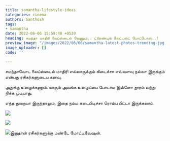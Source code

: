 ```yaml
---
title: samantha-lifestyle-ideas
categories: cinema
authors: Santhosh
tags:
- samantha
date: 2022-06-06 15:59:48 +0530
heading: சமந்தா மாதிரி லைப்ஸ்டைல் வேணும்.. ட்ரெண்டிங் லேட்டஸ்ட் போட்டோஸ்..!
preview_image: "/images/2022/06/06/samantha-latest-photos-trending-jpg.jpeg"
image_uploader: []
code: ''

---
```

சமந்தாவோட லைப்ஸ்டைல் மாதிரி எல்லாருக்கும் கிடைச்சா எவ்வளவு நல்லா இருக்கும் என்பது ரசிகர்களுடைய கனவு.

அதுக்கு உழைக்கணும். யாரும் அவங்க உழைப்பை போடாம இவ்ளோ தூரம் வந்து நிக்க முடியாது.

எந்த துறையா இருந்தாலும், இதை நம்ம கடைபிடிச்சா ரொம்ப பிட்டா இருக்கலாம்.

![](/images/2022/06/06/samantha-prabhu-3-jpg.jpeg)

![](/images/2022/06/06/samantha-prabhu-1-jpg.jpeg)

![](/images/2022/06/06/samantha-prabhu-2-jpg.jpeg)இதுதான் ரசிகர்களுக்கு மண்டே மோட்டிவேஷன்.
